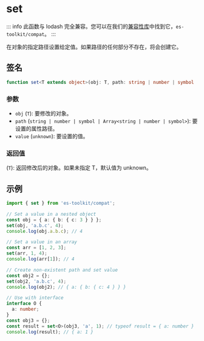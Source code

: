 # set

::: info
此函数与 lodash 完全兼容。您可以在我们的[兼容性库](../../../compatibility.md)中找到它，`es-toolkit/compat`。
:::

在对象的指定路径设置给定值。如果路径的任何部分不存在，将会创建它。

## 签名

```typescript
function set<T extends object>(obj: T, path: string | number | symbol | Array<string | number | symbol>, value: unknown): T
```

### 参数

- `obj` (`T`): 要修改的对象。
- `path` (`string | number | symbol | Array<string | number | symbol>`): 要设置的属性路径。
- `value` (`unknown`): 要设置的值。

### 返回值

(`T`): 返回修改后的对象。如果未指定 T，默认值为 unknown。

## 示例

```typescript
import { set } from 'es-toolkit/compat';

// Set a value in a nested object
const obj = { a: { b: { c: 3 } } };
set(obj, 'a.b.c', 4);
console.log(obj.a.b.c); // 4

// Set a value in an array
const arr = [1, 2, 3];
set(arr, 1, 4);
console.log(arr[1]); // 4

// Create non-existent path and set value
const obj2 = {};
set(obj2, 'a.b.c', 4);
console.log(obj2); // { a: { b: { c: 4 } } }

// Use with interface
interface O {
  a: number;
}
const obj3 = {};
const result = set<O>(obj3, 'a', 1); // typeof result = { a: number }
console.log(result); // { a: 1 }
```

